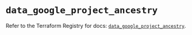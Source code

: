 # `data_google_project_ancestry`

Refer to the Terraform Registry for docs: [`data_google_project_ancestry`](https://registry.terraform.io/providers/hashicorp/google/6.24.0/docs/data-sources/project_ancestry).
